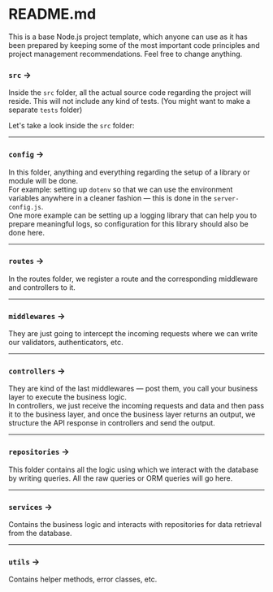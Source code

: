 # README.md

This is a base Node.js project template, which anyone can use as it has been prepared by keeping some of the most important code principles and project management recommendations. Feel free to change anything.

### `src` → 
Inside the `src` folder, all the actual source code regarding the project will reside. This will not include any kind of tests. (You might want to make a separate `tests` folder)

Let's take a look inside the `src` folder:

---

### `config` → 
In this folder, anything and everything regarding the setup of a library or module will be done.  
For example: setting up `dotenv` so that we can use the environment variables anywhere in a cleaner fashion — this is done in the `server-config.js`.  
One more example can be setting up a logging library that can help you to prepare meaningful logs, so configuration for this library should also be done here.

---

### `routes` → 
In the routes folder, we register a route and the corresponding middleware and controllers to it.

---

### `middlewares` → 
They are just going to intercept the incoming requests where we can write our validators, authenticators, etc.

---

### `controllers` → 
They are kind of the last middlewares — post them, you call your business layer to execute the business logic.  
In controllers, we just receive the incoming requests and data and then pass it to the business layer, and once the business layer returns an output, we structure the API response in controllers and send the output.

---

### `repositories` → 
This folder contains all the logic using which we interact with the database by writing queries. All the raw queries or ORM queries will go here.

---

### `services` → 
Contains the business logic and interacts with repositories for data retrieval from the database.

---

### `utils` → 
Contains helper methods, error classes, etc.
